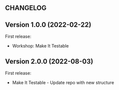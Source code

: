 ## CHANGELOG

## Version 1.0.0 (2022-02-22)

First release:

* Workshop: Make It Testable

## Version 2.0.0 (2022-08-03)

First release:

* Make It Testable - Update repo with new structure
